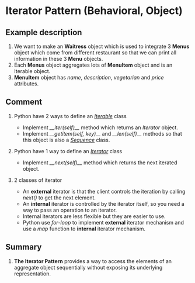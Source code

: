 # Iterator Pattern (Behavioral, Object)

## Example description
1. We want to make an **Waitress** object which is used to integrate 3 **Menus** object which come from different restaurant so that we can print all information in these 3 **Menu** objects.
1. Each **Menus** object aggregates lots of **MenuItem** object and is an Iterable object.
1. **MenuItem** object has _name_, _description_, _vegetarian_ and _price_ attributes.

## Comment
1. Python have 2 ways to define an [_Iterable_](https://docs.python.org/3/glossary.html#term-iterable) class
   - Implement _\_\_iter(self)\_\__ method which returns an _Iterator_ object.
   - Implement _\_\_getitem(self, key)\_\__ and _\_\_len(self)\_\__ methods so that this object is also a [_Sequence_](https://docs.python.org/3/glossary.html#term-sequence) class.

1. Python have 1 way to define an [_Iterator_](https://docs.python.org/3/glossary.html#term-iterator) class
   - Implement _\_\_next(self)\_\__ method which returns the next iterated object.

1. 2 classes of iterator
   - An **external** iterator is that the client controls the iteration by calling _next()_ to get the next element.
   - An **internal** iterator is controlled by the iterator itself, so you need a way to pass an operation to an iterator.
   - Internal iterators are less flexible but they are easier to use.
   - Python use _for-loop_ to implement **external** iterator mechanism and use a _map_ function to **internal** iterator mechanism.

## Summary
1. **The Iterator Pattern** provides a way to access the elements of an aggregate object sequentially without exposing its underlying representation.
